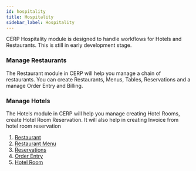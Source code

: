 ```yaml
---
id: hospitality
title: Hospitality
sidebar_label: Hospitality
---
```


CERP Hospitality module is designed to handle workflows for Hotels and Restaurants. This is still in early development stage.

### Manage Restaurants

The Restaurant module in CERP will help you manage a chain of restaurants. You can create Restaurants, Menus, Tables, Reservations and a manage Order Entry and Billing.

### Manage Hotels

The Hotels module in CERP will help you manage creating Hotel Rooms, create Hotel Room Reservation. It will also help in creating Invoice from hotel room reservation

1. [Restaurant](/docs/industryModule/hospitality/restaurant)
1. [Restaurant Menu](/docs/industryModule/hospitality/intro)
1. [Reservations](/docs/industryModule/hospitality/intro)
1. [Order Entry](/docs/industryModule/hospitality/intro)
1. [Hotel Room](/docs/industryModule/hospitality/intro)
